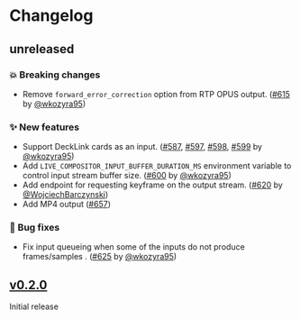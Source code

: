 # Changelog

## unreleased

### 💥 Breaking changes

- Remove `forward_error_correction` option from RTP OPUS output. ([#615](https://github.com/membraneframework/live_compositor/pull/615) by [@wkozyra95](https://github.com/wkozyra95))

### ✨ New features

- Support DeckLink cards as an input. ([#587](https://github.com/membraneframework/live_compositor/pull/587), [#597](https://github.com/membraneframework/live_compositor/pull/597), [#598](https://github.com/membraneframework/live_compositor/pull/598), [#599](https://github.com/membraneframework/live_compositor/pull/599) by [@wkozyra95](https://github.com/wkozyra95))
- Add `LIVE_COMPOSITOR_INPUT_BUFFER_DURATION_MS` environment variable to control input stream buffer size. ([#600](https://github.com/membraneframework/live_compositor/pull/600) by [@wkozyra95](https://github.com/wkozyra95))
- Add endpoint for requesting keyframe on the output stream. ([#620](https://github.com/membraneframework/live_compositor/pull/620) by [@WojciechBarczynski](https://github.com/WojciechBarczynski))
- Add MP4 output ([#657](https://github.com/software-mansion/live-compositor/pull/657))

### 🐛 Bug fixes

- Fix input queueing when some of the inputs do not produce frames/samples . ([#625](https://github.com/membraneframework/live_compositor/pull/625) by [@wkozyra95](https://github.com/wkozyra95))

## [v0.2.0](https://github.com/membraneframework/live_compositor/releases/tag/v0.2.0)

Initial release
